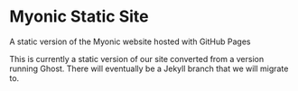# Myonic Static Site
A static version of the Myonic website hosted with GitHub Pages

This is currently a static version of our site converted from a version running Ghost. There will eventually be a Jekyll branch that we will migrate to.
